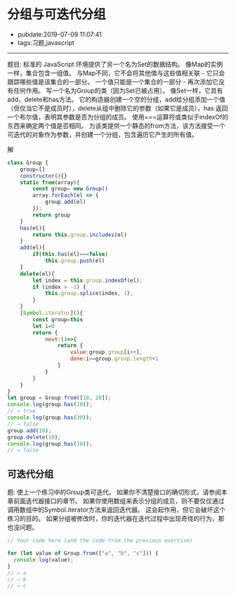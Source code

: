 # 分组与可迭代分组

- pubdate:2019-07-09 11:07:41
- tags:习题,javascript

---------

题目:
标准的 JavaScript 环境提供了另一个名为Set的数据结构。 像Map的实例一样，集合包含一组值。 与Map不同，它不会将其他值与这些值相关联 - 它只会跟踪哪些值是该集合的一部分。 一个值只能是一个集合的一部分 - 再次添加它没有任何作用。
写一个名为Group的类（因为Set已被占用）。 像Set一样，它具有add，delete和has方法。 它的构造器创建一个空的分组，add给分组添加一个值（但仅当它不是成员时），delete从组中删除它的参数（如果它是成员），has 返回一个布尔值，表明其参数是否为分组的成员。
使用===运算符或类似于indexOf的东西来确定两个值是否相同。
为该类提供一个静态的from方法，该方法接受一个可迭代的对象作为参数，并创建一个分组，包含遍历它产生的所有值。

解


````javascript
class Group {
    group=[]
    constructor(){}
    static from(array){
        const group= new Group()
        array.forEach(el => {
            group.add(el)
        });
        return group
    }
    has(el){
        return this.group.includes(el)
    }
    add(el){
        if(this.has(el)===false)
            this.group.push(el)
    }
    delete(el){
        let index = this.group.indexOf(el);
        if (index > -1) {
            this.group.splice(index, 1);
        }
    }
    [Symbol.iterator](){
        const group=this
        let i=0
        return {
            next:()=>{
                return {
                    value:group.group[i++],
                    done:i>=group.group.length+1
                }
            }
        }
    }
}
let group = Group.from([10, 20]);
console.log(group.has(10));
// → true
console.log(group.has(30));
// → false
group.add(10);
group.delete(10);
console.log(group.has(10));
// → false
````

## 可迭代分组
题:
使上一个练习中的Group类可迭代。 如果你不清楚接口的确切形式，请参阅本章前面迭代器接口的章节。
如果你使用数组来表示分组的成员，则不要仅仅通过调用数组中的Symbol.iterator方法来返回迭代器。 这会起作用，但它会破坏这个练习的目的。
如果分组被修改时，你的迭代器在迭代过程中出现奇怪的行为，那也没问题。


````javascript
// Your code here (and the code from the previous exercise)

for (let value of Group.from(["a", "b", "c"])) {
  console.log(value);
}
// → a
// → b
// → c
````
